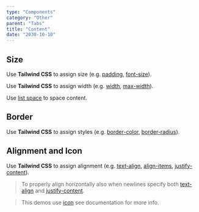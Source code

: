```yaml
---
type: "Components"
category: "Other"
parent: "Tabs"
title: "Content"
date: "2030-10-10"
---
```


## Size

Use **Tailwind CSS** to assign size (e.g. [padding](https://tailwindcss.com/docs/padding), [font-size](https://tailwindcss.com/docs/font-size)).

Use **Tailwind CSS** to assign width (e.g. [width](https://tailwindcss.com/docs/width), [max-width](https://tailwindcss.com/docs/max-width)).

Use [list space](/components/list/content#space) to space content.

<demo>
  <demoinline src="demos/components/tabs/size">
  </demoinline>
</demo>

## Border

Use **Tailwind CSS** to assign styles (e.g. [border-color](https://tailwindcss.com/docs/border-color), [border-radius](https://tailwindcss.com/docs/border-radius)).

<demo>
  <demoinline src="demos/components/tabs/border">
  </demoinline>
</demo>

## Alignment and Icon

Use **Tailwind CSS** to assign alignment (e.g. [text-align](https://tailwindcss.com/docs/text-align), [align-items](https://tailwindcss.com/docs/align-items), [justify-content](https://tailwindcss.com/docs/justify-content)).

> To properly align horizontally also when newlines specify both [text-align](https://tailwindcss.com/docs/text-align) and [justify-content](https://tailwindcss.com/docs/justify-content).

> This demos use [icon](/components/icon) see documentation for more info.

<demo>
  <demoinline src="demos/components/tabs/alignment">
  </demoinline>
</demo>
